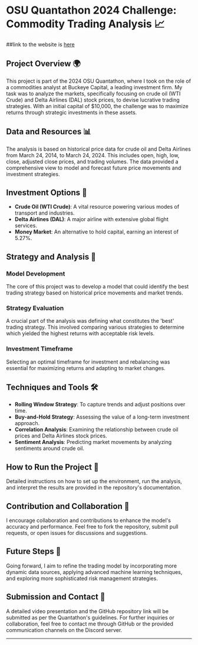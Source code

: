 # OSU Quantathon 2024 Challenge: Commodity Trading Analysis 📈

##link to the website is [here](https://quantathon2024-1k8uaqtar-fireflightwork.vercel.app)

## Project Overview 🌍
This project is part of the 2024 OSU Quantathon, where I took on the role of a commodities analyst at Buckeye Capital, a leading investment firm. My task was to analyze the markets, specifically focusing on crude oil (WTI Crude) and Delta Airlines (DAL) stock prices, to devise lucrative trading strategies. With an initial capital of $10,000, the challenge was to maximize returns through strategic investments in these assets.

## Data and Resources 📊
The analysis is based on historical price data for crude oil and Delta Airlines from March 24, 2014, to March 24, 2024. This includes open, high, low, close, adjusted close prices, and trading volumes. The data provided a comprehensive view to model and forecast future price movements and investment strategies.

## Investment Options 💸
- **Crude Oil (WTI Crude)**: A vital resource powering various modes of transport and industries.
- **Delta Airlines (DAL)**: A major airline with extensive global flight services.
- **Money Market**: An alternative to hold capital, earning an interest of 5.27%.

## Strategy and Analysis 📝
### Model Development
The core of this project was to develop a model that could identify the best trading strategy based on historical price movements and market trends.

### Strategy Evaluation
A crucial part of the analysis was defining what constitutes the 'best' trading strategy. This involved comparing various strategies to determine which yielded the highest returns with acceptable risk levels.

### Investment Timeframe
Selecting an optimal timeframe for investment and rebalancing was essential for maximizing returns and adapting to market changes.

## Techniques and Tools 🛠
- **Rolling Window Strategy**: To capture trends and adjust positions over time.
- **Buy-and-Hold Strategy**: Assessing the value of a long-term investment approach.
- **Correlation Analysis**: Examining the relationship between crude oil prices and Delta Airlines stock prices.
- **Sentiment Analysis**: Predicting market movements by analyzing sentiments around crude oil.

## How to Run the Project 🚀
Detailed instructions on how to set up the environment, run the analysis, and interpret the results are provided in the repository's documentation.

## Contribution and Collaboration 👥
I encourage collaboration and contributions to enhance the model's accuracy and performance. Feel free to fork the repository, submit pull requests, or open issues for discussions and suggestions.

## Future Steps 🔮
Going forward, I aim to refine the trading model by incorporating more dynamic data sources, applying advanced machine learning techniques, and exploring more sophisticated risk management strategies.

## Submission and Contact 📝
A detailed video presentation and the GitHub repository link will be submitted as per the Quantathon's guidelines. For further inquiries or collaboration, feel free to contact me through GitHub or the provided communication channels on the Discord server.

---
